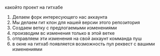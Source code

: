 какойто проект на гитхабе


1. Делаем форк интересующего нас аккаунта
2. Мы делаем гит клон для нашей версии этого репозитория
3. Создаем ветку с предлогаемыми изменениями 
4. производим вс изменения только в этой ветке
5. отправляем эти изменения на свой аккаунт комманда пуш
6. в окне на гитхаб появляется возможность пул реквест с вашими изменениями